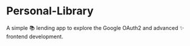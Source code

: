 # Personal-Library
A simple 📚 lending app to explore the Google OAuth2 and advanced ✨ frontend development. 

